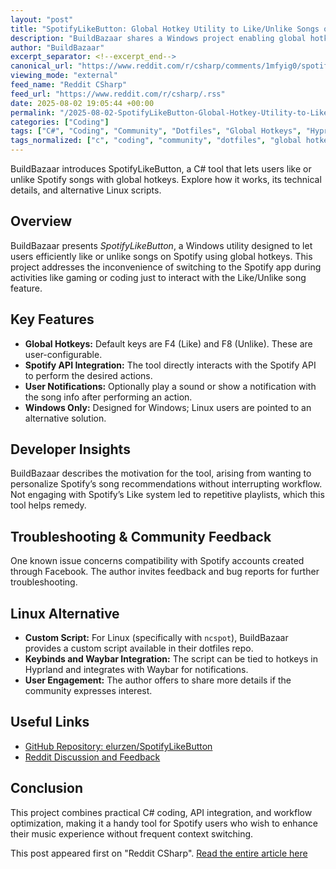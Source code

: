 ```yaml
---
layout: "post"
title: "SpotifyLikeButton: Global Hotkey Utility to Like/Unlike Songs on Spotify"
description: "BuildBazaar shares a Windows project enabling global hotkeys to like or unlike Spotify songs without opening the app. Developed in C#, it uses the Spotify API and supports notifications. Linux alternatives using custom scripts and Waybar integration are mentioned. The source code and discussion links are provided."
author: "BuildBazaar"
excerpt_separator: <!--excerpt_end-->
canonical_url: "https://www.reddit.com/r/csharp/comments/1mfyig0/spotifylikebutton/"
viewing_mode: "external"
feed_name: "Reddit CSharp"
feed_url: "https://www.reddit.com/r/csharp/.rss"
date: 2025-08-02 19:05:44 +00:00
permalink: "/2025-08-02-SpotifyLikeButton-Global-Hotkey-Utility-to-LikeUnlike-Songs-on-Spotify.html"
categories: ["Coding"]
tags: ["C#", "Coding", "Community", "Dotfiles", "Global Hotkeys", "Hyprland", "Linux Scripts", "Music", "Open Source", "Spotify API", "Waybar", "Windows"]
tags_normalized: ["c", "coding", "community", "dotfiles", "global hotkeys", "hyprland", "linux scripts", "music", "open source", "spotify api", "waybar", "windows"]
---
```


BuildBazaar introduces SpotifyLikeButton, a C# tool that lets users like or unlike Spotify songs with global hotkeys. Explore how it works, its technical details, and alternative Linux scripts.<!--excerpt_end-->

## Overview

BuildBazaar presents *SpotifyLikeButton*, a Windows utility designed to let users efficiently like or unlike songs on Spotify using global hotkeys. This project addresses the inconvenience of switching to the Spotify app during activities like gaming or coding just to interact with the Like/Unlike song feature.

## Key Features

- **Global Hotkeys:** Default keys are F4 (Like) and F8 (Unlike). These are user-configurable.
- **Spotify API Integration:** The tool directly interacts with the Spotify API to perform the desired actions.
- **User Notifications:** Optionally play a sound or show a notification with the song info after performing an action.
- **Windows Only:** Designed for Windows; Linux users are pointed to an alternative solution.

## Developer Insights

BuildBazaar describes the motivation for the tool, arising from wanting to personalize Spotify’s song recommendations without interrupting workflow. Not engaging with Spotify’s Like system led to repetitive playlists, which this tool helps remedy.

## Troubleshooting & Community Feedback

One known issue concerns compatibility with Spotify accounts created through Facebook. The author invites feedback and bug reports for further troubleshooting.

## Linux Alternative

- **Custom Script:** For Linux (specifically with `ncspot`), BuildBazaar provides a custom script available in their dotfiles repo.
- **Keybinds and Waybar Integration:** The script can be tied to hotkeys in Hyprland and integrates with Waybar for notifications.
- **User Engagement:** The author offers to share more details if the community expresses interest.

## Useful Links

- [GitHub Repository: elurzen/SpotifyLikeButton](https://github.com/elurzen/SpotifyLikeButton)
- [Reddit Discussion and Feedback](https://www.reddit.com/r/csharp/comments/1mfyig0/spotifylikebutton/)

## Conclusion

This project combines practical C# coding, API integration, and workflow optimization, making it a handy tool for Spotify users who wish to enhance their music experience without frequent context switching.

This post appeared first on "Reddit CSharp". [Read the entire article here](https://www.reddit.com/r/csharp/comments/1mfyig0/spotifylikebutton/)
